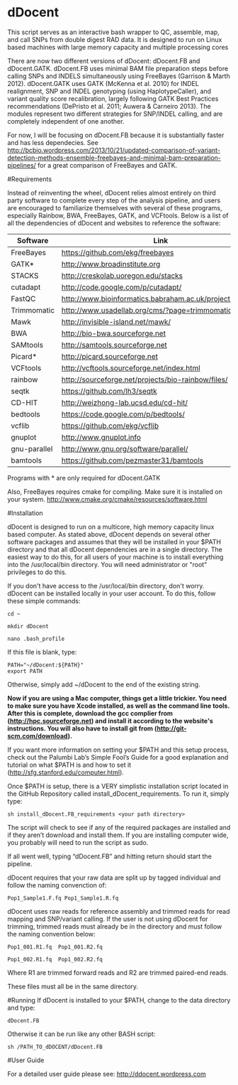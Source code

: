dDocent
=======

This script serves as an interactive bash wrapper to QC, assemble, map, and call SNPs from double digest RAD data.  It is designed to run on Linux based machines with large memory capacity and multiple processing cores

There are now two different versions of dDocent: dDocent.FB and dDocent.GATK.  dDocent.FB uses minimal BAM file preparation steps before calling SNPs and INDELS simultaneously using FreeBayes (Garrison & Marth 2012).  dDocent.GATK uses GATK (McKenna et al. 2010) for INDEL realignment, SNP and INDEL genotyping (using HaplotypeCaller), and variant quality score recalibration, largely following GATK Best Practices recommendations (DePristo et al. 2011; Auwera & Carneiro 2013).  The modules represent two different strategies for SNP/INDEL calling, and are completely independent of one another.

For now, I will be focusing on dDocent.FB because it is substantially faster and has less dependecies.  See http://bcbio.wordpress.com/2013/10/21/updated-comparison-of-variant-detection-methods-ensemble-freebayes-and-minimal-bam-preparation-pipelines/ for a great comparison of FreeBayes and GATK.

#Requirements

Instead of reinventing the wheel, dDocent relies almost entirely on third party software to complete every step of the 
analysis pipeline, and users are encouraged to familiarize themselves with several of these programs, especially Rainbow, 
BWA, FreeBayes, GATK, and VCFtools.  Below is a list of all the dependencies of dDocent and websites to reference the software:

| Software        | Link                             |
| ------------- |------------------------------------|
|FreeBayes      | https://github.com/ekg/freebayes   |
|GATK*          | http://www.broadinstitute.org      |
|STACKS         | http://creskolab.uoregon.edu/stacks|
|cutadapt       | http://code.google.com/p/cutadapt/ |
|FastQC		      | http://www.bioinformatics.babraham.ac.uk/projects/fastqc/ |
|Trimmomatic	  | http://www.usadellab.org/cms/?page=trimmomatic |
|Mawk			      | http://invisible-island.net/mawk/ |
|BWA		  	    | http://bio-bwa.sourceforge.net |
|SAMtools		    | http://samtools.sourceforge.net |
|Picard*		    | http://picard.sourceforge.net |
|VCFtools		    | http://vcftools.sourceforge.net/index.html |
|rainbow		    | http://sourceforge.net/projects/bio-rainbow/files/ |
|seqtk			    | https://github.com/lh3/seqtk |
|CD-HIT		      | http://weizhong-lab.ucsd.edu/cd-hit/ |
|bedtools| https://code.google.com/p/bedtools/ |
|vcflib| https://github.com/ekg/vcflib |
|gnuplot| http://www.gnuplot.info |
|gnu-parallel| http://www.gnu.org/software/parallel/ |
|bamtools|https://github.com/pezmaster31/bamtools|

Programs with * are only required for dDocent.GATK

Also, FreeBayes requires cmake for compiling.  Make sure it is installed on your system. http://www.cmake.org/cmake/resources/software.html

#Installation

dDocent is designed to run on a multicore, high memory capacity linux based computer.  As stated above, dDocent depends on several other software packages and assumes that they will be installed in your $PATH directory and that all dDocent dependencies are in a single directory.  The easiest way to do this, for all users of your machine is to install everything into the /usr/local/bin directory.  You will need administrator or "root" privileges to do this.

If you don't have access to the /usr/local/bin directory, don't worry.  dDocent can be installed locally in your user account.  To do this, follow these simple commands:

	cd ~

	mkdir dDocent

	nano .bash_profile

If this file is blank, type:

	PATH="~/dDocent:${PATH}"
	export PATH

Otherwise, simply add ~/dDocent to the end of the existing string.

**Now if you are using a Mac computer, things get a little trickier.  You need to make sure you have Xcode installed, as well as the command line tools.  After this is complete, download the gcc complier from (http://hpc.sourceforge.net) and install it according to the website's instructions.   You will also have to install git from (http://git-scm.com/download).**

If you want more information on setting your $PATH and this setup process, check out the Palumbi Lab’s Simple Fool’s Guide for a good explanation and tutorial on what $PATH is and how to set it (http://sfg.stanford.edu/computer.html).

Once $PATH is setup, there is a VERY simplistic installation script located in the GitHub Repository called install_dDocent_requirements.  To run it, simply type:

	sh install_dDocent.FB_requirements <your path directory>

The script will check to see if any of the required packages are installed and if they aren’t download and install them.  If you are installing computer wide, you probably will need to run the script as sudo.

If all went well, typing “dDocent.FB” and hitting return should start the pipeline.


dDocent requires that your raw data are split up by tagged individual and follow the naming convenction of:

	Pop1_Sample1.F.fq Pop1_Sample1.R.fq

dDocent uses raw reads for reference assembly and trimmed reads for read mapping and SNP/variant calling.  If the user is not using dDocent for trimming, trimmed reads must already be in the directory and must follow the naming convention below:

	Pop1_001.R1.fq  Pop1_001.R2.fq

	Pop1_002.R1.fq  Pop1_002.R2.fq

Where R1 are trimmed forward reads and R2 are trimmed paired-end reads.


These files must all be in the same directory.

#Running
If dDocent is installed to your $PATH, change to the data directory and type:

	dDocent.FB 

Otherwise it can be run like any other BASH script:

	sh /PATH_TO_dDOCENT/dDocent.FB

#User Guide

For a detailed user guide please see: http://ddocent.wordpress.com
